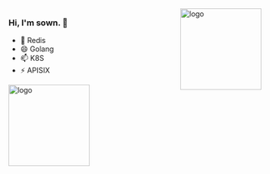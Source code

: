 <img src="https://github-readme-stats.vercel.app/api?username=zuoshuwen&show_icons=true" alt="logo" height="160" align="right" style="margin: 5px; margin-bottom: 20px;" />

### Hi, I'm sown. 👋
- 🔭 Redis
- 😄 Golang
- 📫 K8S
- ⚡ APISIX

<img src="https://github-profile-trophy.vercel.app/?username=zuoshuwen&theme=flat&column=7" alt="logo" height="160" align="center" style="margin: auto; margin-bottom: 20px;" />






<!--
### Hi there 

**zuoshuwen/zuoshuwen** is a ✨ _special_ ✨ repository because its `README.md` (this file) appears on your GitHub profile.

Here are some ideas to get you started:

- 🔭 I’m currently working on ...
- 🌱 I’m currently learning ...
- 👯 I’m looking to collaborate on ...
- 🤔 I’m looking for help with ...
- 💬 Ask me about ...
- 📫 How to reach me: ...
- 😄 Pronouns: ...
- ⚡ Fun fact: ...
-->
